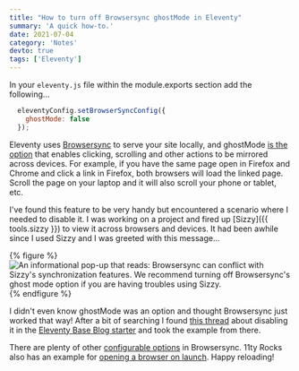 ```yaml
---
title: "How to turn off Browsersync ghostMode in Eleventy"
summary: 'A quick how-to.'
date: 2021-07-04
category: 'Notes'
devto: true
tags: ['Eleventy']
---
```


In your ```eleventy.js``` file within the module.exports section add the following...

```js
  eleventyConfig.setBrowserSyncConfig({
    ghostMode: false
  });
```

Eleventy uses [Browsersync](https://browsersync.io) to serve your site locally, and ghostMode [is the option](https://browsersync.io/docs/options#option-ghostMode) that enables clicking, scrolling and other actions to be mirrored across devices. For example, if you have the same page open in Firefox and Chrome and click a link in Firefox, both browsers will load the linked page. Scroll the page on your laptop and it will also scroll your phone or tablet, etc.

I've found this feature to be very handy but encountered a scenario where I needed to disable it. I was working on a project and fired up [Sizzy]({{ tools.sizzy }}) to view it across browsers and devices. It had been awhile since I used Sizzy and I was greeted with this message...

{% figure %}
  <picture>
    <source srcset="/img/ghostMode.avif" type="image/avif">
    <source srcset="/img/ghostMode.webp" type="image/webp">
    <img src="/img/ghostMode.png" alt="An informational pop-up that reads: Browsersync can conflict with Sizzy's synchronization features. We recommend turning off Browsersync's ghost mode option if you are having troubles using Sizzy." loading="lazy" />
  </picture>
{% endfigure %}

I didn't even know ghostMode was an option and thought Browsersync just worked that way! After a bit of searching I found [this thread](https://github.com/11ty/eleventy/issues/841) about disabling it in the [Eleventy Base Blog starter](https://github.com/11ty/eleventy-base-blog) and took the example from there.

There are plenty of other [configurable options](https://browsersync.io/docs/options) in Browsersync. 11ty Rocks also has an example for [opening a browser on launch](https://11ty.rocks/eleventyjs/browsersync/). Happy reloading!
